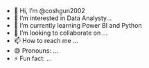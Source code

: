 - 👋 Hi, I’m @coshgun2002
- 👀 I’m interested in Data Analysty...
- 🌱 I’m currently learning Power BI and Python
- 💞️ I’m looking to collaborate on ...
- 📫 How to reach me ...
- 😄 Pronouns: ...
- ⚡ Fun fact: ...

<!---
coshgun2002/coshgun2002 is a ✨ special ✨ repository because its `README.md` (this file) appears on your GitHub profile.
You can click the Preview link to take a look at your changes.
--->

